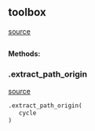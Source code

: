 #


## toolbox
[source](https://github.com/felixk1990/cycle-coalescence-algorithm/blob/master/cycle_analysis/cycle_tools.py/#L10)
```python 

```




**Methods:**


### .extract_path_origin
[source](https://github.com/felixk1990/cycle-coalescence-algorithm/blob/master/cycle_analysis/cycle_tools.py/#L16)
```python
.extract_path_origin(
   cycle
)
```

